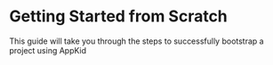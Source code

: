 # Getting Started from Scratch
This guide will take you through the steps to successfully bootstrap a project using AppKid

